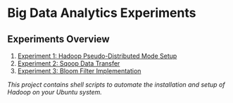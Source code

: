 # Big Data Analytics Experiments

## Experiments Overview
1. [Experiment 1: Hadoop Pseudo-Distributed Mode Setup](/docs/hadoop-setup-readme.md)
2. [Experiment 2: Sqoop Data Transfer](/docs/sqoop-readme.md)
3. [Experiment 3: Bloom Filter Implementation](/docs/bloom.md)

*This project contains shell scripts to automate the installation and setup of Hadoop on your Ubuntu system.*